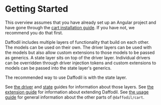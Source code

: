# Getting Started

This overview assumes that you have already set up an Angular project and have gone through the [cart installation guide](./installation.md). If you have not, we recommend you do that first.

Daffodil includes multiple layers of functionality that build on each other. The models can be used on their own. The driver layers can be used with the models but also allow custom extensions to those models to be passed as generics. A state layer sits on top of the driver layer. Individual drivers can be overridden through driver injection tokens and custom extensions to models can be passed into the state layer's generics.

The recommended way to use Daffodil is with the state layer.

See [the driver](./drivers.md) and [state](./state.md) guides for information about those layers. See [the extension guide](./extension.md) for information about extending Daffodil. See [the usage guide](./usage.md) for general information about the other parts of `@daffodil/cart`.
